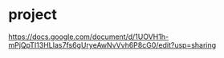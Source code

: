 # project

https://docs.google.com/document/d/1UOVH1h-mPjQpTI13HLIas7fs6gUryeAwNvVvh6P8cG0/edit?usp=sharing